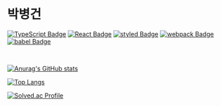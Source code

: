 # 박병건

[![TypeScript Badge](https://img.shields.io/badge/Typescript-235A97?style=flat-square&logo=Typescript&logoColor=white)]()
[![React Badge](https://img.shields.io/badge/React-61DAFB?style=flat-square&logo=React&logoColor=white)]()
[![styled Badge](https://img.shields.io/badge/Styled-DB7093?style=flat-square&logo=styled-components&logoColor=white)]()
[![webpack Badge](https://img.shields.io/badge/webpack-8DD6F9?style=flat-square&logo=webpack&logoColor=white)]()
[![babel Badge](https://img.shields.io/badge/babel-F9DC3E?style=flat-square&logo=babel&logoColor=black)]()

<br/>

[![Anurag's GitHub stats](https://github-readme-stats.vercel.app/api?username=ldldz)](https://github.com/anuraghazra/github-readme-stats) 

[![Top Langs](https://github-readme-stats.vercel.app/api/top-langs/?username=ldldz&layout=compact)](https://github.com/anuraghazra/github-readme-stats) 

[![Solved.ac Profile](http://mazassumnida.wtf/api/v2/generate_badge?boj=inu519)](https://solved.ac/inu519/)
